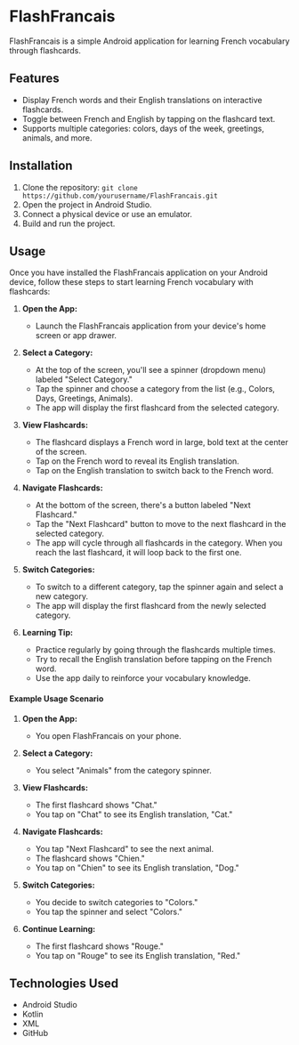 # FlashFrancais

FlashFrancais is a simple Android application for learning French vocabulary through flashcards.

## Features

- Display French words and their English translations on interactive flashcards.
- Toggle between French and English by tapping on the flashcard text.
- Supports multiple categories: colors, days of the week, greetings, animals, and more.

## Installation

1. Clone the repository: `git clone https://github.com/yourusername/FlashFrancais.git`
2. Open the project in Android Studio.
3. Connect a physical device or use an emulator.
4. Build and run the project.

## Usage

Once you have installed the FlashFrancais application on your Android device, follow these steps to start learning French vocabulary with flashcards:

1. **Open the App:**
   - Launch the FlashFrancais application from your device's home screen or app drawer.

2. **Select a Category:**
   - At the top of the screen, you'll see a spinner (dropdown menu) labeled "Select Category."
   - Tap the spinner and choose a category from the list (e.g., Colors, Days, Greetings, Animals).
   - The app will display the first flashcard from the selected category.

3. **View Flashcards:**
   - The flashcard displays a French word in large, bold text at the center of the screen.
   - Tap on the French word to reveal its English translation.
   - Tap on the English translation to switch back to the French word.

4. **Navigate Flashcards:**
   - At the bottom of the screen, there's a button labeled "Next Flashcard."
   - Tap the "Next Flashcard" button to move to the next flashcard in the selected category.
   - The app will cycle through all flashcards in the category. When you reach the last flashcard, it will loop back to the first one.

5. **Switch Categories:**
   - To switch to a different category, tap the spinner again and select a new category.
   - The app will display the first flashcard from the newly selected category.

6. **Learning Tip:**
   - Practice regularly by going through the flashcards multiple times.
   - Try to recall the English translation before tapping on the French word.
   - Use the app daily to reinforce your vocabulary knowledge.

#### Example Usage Scenario

1. **Open the App:**
   - You open FlashFrancais on your phone.

2. **Select a Category:**
   - You select "Animals" from the category spinner.

3. **View Flashcards:**
   - The first flashcard shows "Chat."
   - You tap on "Chat" to see its English translation, "Cat."

4. **Navigate Flashcards:**
   - You tap "Next Flashcard" to see the next animal.
   - The flashcard shows "Chien."
   - You tap on "Chien" to see its English translation, "Dog."

5. **Switch Categories:**
   - You decide to switch categories to "Colors."
   - You tap the spinner and select "Colors."

6. **Continue Learning:**
   - The first flashcard shows "Rouge."
   - You tap on "Rouge" to see its English translation, "Red."


## Technologies Used

- Android Studio
- Kotlin
- XML
- GitHub
